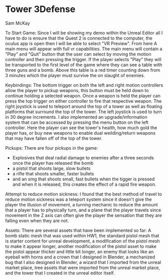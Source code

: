 # Tower 3Defense
Sam McKay

To Start Game: Since I will be showing my demo within the Unreal Editor all I have to do is ensure that the Quest 2 is connected to the computer, the oculus app is open then I will be able to select "VR Preview".
From here A main menu will appear with full vr capabilities. The main menu will contain a "Play" and "Quit" button that the user can select by moving the motion controller and then pressing the trigger. If the player selects "Play"
they will be transported to the first level of the game where they can see a table with three guns and a bomb. Above this table is a red timer counting down from 3 minutes which the player must survive the on slaught of enemies.

Keybindings: The bottom trigger on both the left and right motion controllers allow the player to pickup weapons, this button must be held down to continue holding a selected weapon. Once a weapon is held the player can press the top 
trigger on either controller to fire that respective weapon. The right joystick is used to teleport around the top of a tower as well as floating platforms that surround the top of the tower. The left joystick is used to turn in 30 
degree increments. I also implemented an upgrade/information system that can be accessed by pressing the menu button on the left controller. Here the player can see the tower's health, how much gold the player has, or buy new weapons to 
enable dual weilding/return weapons that may have fallen off of the top of the tower. 

Pickups: There are four pickups in the game: 
* Explosives that deal radial damage to enemies after a three seconds once the player has released the bomb
* a pistol that shoots large, slow bullets
* a rifle that shoots smaller, faster bullets
* and an smg that shoots small, fast bullets when the tigger is pressed and when it is released, this creates the effect of a rapid fire weapon.

Attempt to reduce motion sickness: I found that the best method of travel to reduce motion sickness was a teleport system since it doesn't give the player the illusion of movement, a turning mechanic to reduce the amount that a player 
has to physically turn, and a plane that the player travels since movement in the Z axis can often give the player the sensation that they are falling even when they are not.

Assets: There are several assets that have been implemented so far: A bomb static mesh that was used within HW1, the standard pistol mesh that is starter content for unreal development, a modification of the pistol mesh to make it appear 
longer, another modification of the pistol asset to make the pistol appear thicker and little bit longer, an enemy that looks like an eyeball with horns and a crown that I designed in Blender, a mechanized bug that I also designed in Blender,
a wizard that I imported from the unreal market place, tree assets that were imported from the unreal market place, and the tower that I created in the unreal editor itself.
